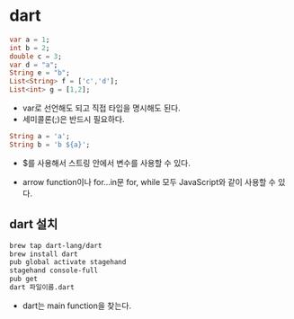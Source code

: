 # dart

```dart
var a = 1;
int b = 2;
double c = 3;
var d = "a";
String e = "b";
List<String> f = ['c','d'];
List<int> g = [1,2];
```

- var로 선언해도 되고 직접 타입을 명시해도 된다.
- 세미콜론(;)은 반드시 필요하다.

```dart
String a = 'a';
String b = 'b ${a}';
```

- \$를 사용해서 스트링 안에서 변수를 사용할 수 있다.

- arrow function이나 for...in문 for, while 모두 JavaScript와 같이 사용할 수 있다.

## dart 설치

```bash
brew tap dart-lang/dart
brew install dart
pub global activate stagehand
stagehand console-full
pub get
dart 파일이름.dart
```

- dart는 main function을 찾는다.
